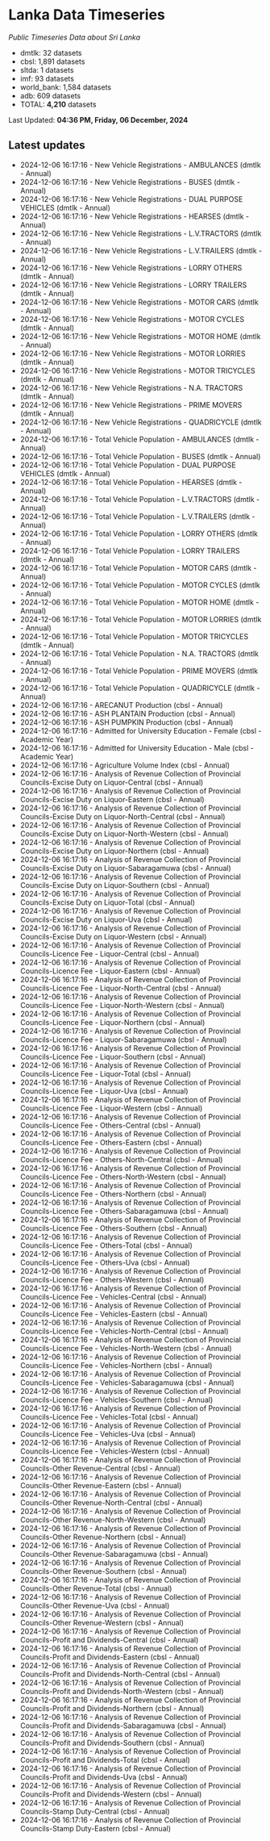 # Lanka Data Timeseries
*Public Timeseries Data about Sri Lanka*

* dmtlk: 32 datasets
* cbsl: 1,891 datasets
* sltda: 1 datasets
* imf: 93 datasets
* world_bank: 1,584 datasets
* adb: 609 datasets
* TOTAL: **4,210** datasets

Last Updated: **04:36 PM, Friday, 06 December, 2024**

## Latest updates

* 2024-12-06 16:17:16 - New Vehicle Registrations - AMBULANCES (dmtlk - Annual)
* 2024-12-06 16:17:16 - New Vehicle Registrations - BUSES (dmtlk - Annual)
* 2024-12-06 16:17:16 - New Vehicle Registrations - DUAL PURPOSE VEHICLES (dmtlk - Annual)
* 2024-12-06 16:17:16 - New Vehicle Registrations - HEARSES (dmtlk - Annual)
* 2024-12-06 16:17:16 - New Vehicle Registrations - L.V.TRACTORS (dmtlk - Annual)
* 2024-12-06 16:17:16 - New Vehicle Registrations - L.V.TRAILERS (dmtlk - Annual)
* 2024-12-06 16:17:16 - New Vehicle Registrations - LORRY OTHERS (dmtlk - Annual)
* 2024-12-06 16:17:16 - New Vehicle Registrations - LORRY TRAILERS (dmtlk - Annual)
* 2024-12-06 16:17:16 - New Vehicle Registrations - MOTOR CARS (dmtlk - Annual)
* 2024-12-06 16:17:16 - New Vehicle Registrations - MOTOR CYCLES (dmtlk - Annual)
* 2024-12-06 16:17:16 - New Vehicle Registrations - MOTOR HOME (dmtlk - Annual)
* 2024-12-06 16:17:16 - New Vehicle Registrations - MOTOR LORRIES (dmtlk - Annual)
* 2024-12-06 16:17:16 - New Vehicle Registrations - MOTOR TRICYCLES (dmtlk - Annual)
* 2024-12-06 16:17:16 - New Vehicle Registrations - N.A. TRACTORS (dmtlk - Annual)
* 2024-12-06 16:17:16 - New Vehicle Registrations - PRIME MOVERS (dmtlk - Annual)
* 2024-12-06 16:17:16 - New Vehicle Registrations - QUADRICYCLE (dmtlk - Annual)
* 2024-12-06 16:17:16 - Total Vehicle Population - AMBULANCES (dmtlk - Annual)
* 2024-12-06 16:17:16 - Total Vehicle Population - BUSES (dmtlk - Annual)
* 2024-12-06 16:17:16 - Total Vehicle Population - DUAL PURPOSE VEHICLES (dmtlk - Annual)
* 2024-12-06 16:17:16 - Total Vehicle Population - HEARSES (dmtlk - Annual)
* 2024-12-06 16:17:16 - Total Vehicle Population - L.V.TRACTORS (dmtlk - Annual)
* 2024-12-06 16:17:16 - Total Vehicle Population - L.V.TRAILERS (dmtlk - Annual)
* 2024-12-06 16:17:16 - Total Vehicle Population - LORRY OTHERS (dmtlk - Annual)
* 2024-12-06 16:17:16 - Total Vehicle Population - LORRY TRAILERS (dmtlk - Annual)
* 2024-12-06 16:17:16 - Total Vehicle Population - MOTOR CARS (dmtlk - Annual)
* 2024-12-06 16:17:16 - Total Vehicle Population - MOTOR CYCLES (dmtlk - Annual)
* 2024-12-06 16:17:16 - Total Vehicle Population - MOTOR HOME (dmtlk - Annual)
* 2024-12-06 16:17:16 - Total Vehicle Population - MOTOR LORRIES (dmtlk - Annual)
* 2024-12-06 16:17:16 - Total Vehicle Population - MOTOR TRICYCLES (dmtlk - Annual)
* 2024-12-06 16:17:16 - Total Vehicle Population - N.A. TRACTORS (dmtlk - Annual)
* 2024-12-06 16:17:16 - Total Vehicle Population - PRIME MOVERS (dmtlk - Annual)
* 2024-12-06 16:17:16 - Total Vehicle Population - QUADRICYCLE (dmtlk - Annual)
* 2024-12-06 16:17:16 - ARECANUT Production (cbsl - Annual)
* 2024-12-06 16:17:16 - ASH PLANTAIN Production (cbsl - Annual)
* 2024-12-06 16:17:16 - ASH PUMPKIN Production (cbsl - Annual)
* 2024-12-06 16:17:16 - Admitted for University Education - Female (cbsl - Academic Year)
* 2024-12-06 16:17:16 - Admitted for University Education - Male (cbsl - Academic Year)
* 2024-12-06 16:17:16 - Agriculture Volume Index (cbsl - Annual)
* 2024-12-06 16:17:16 - Analysis of Revenue Collection of Provincial Councils-Excise Duty on Liquor-Central (cbsl - Annual)
* 2024-12-06 16:17:16 - Analysis of Revenue Collection of Provincial Councils-Excise Duty on Liquor-Eastern (cbsl - Annual)
* 2024-12-06 16:17:16 - Analysis of Revenue Collection of Provincial Councils-Excise Duty on Liquor-North-Central (cbsl - Annual)
* 2024-12-06 16:17:16 - Analysis of Revenue Collection of Provincial Councils-Excise Duty on Liquor-North-Western (cbsl - Annual)
* 2024-12-06 16:17:16 - Analysis of Revenue Collection of Provincial Councils-Excise Duty on Liquor-Northern (cbsl - Annual)
* 2024-12-06 16:17:16 - Analysis of Revenue Collection of Provincial Councils-Excise Duty on Liquor-Sabaragamuwa (cbsl - Annual)
* 2024-12-06 16:17:16 - Analysis of Revenue Collection of Provincial Councils-Excise Duty on Liquor-Southern (cbsl - Annual)
* 2024-12-06 16:17:16 - Analysis of Revenue Collection of Provincial Councils-Excise Duty on Liquor-Total (cbsl - Annual)
* 2024-12-06 16:17:16 - Analysis of Revenue Collection of Provincial Councils-Excise Duty on Liquor-Uva (cbsl - Annual)
* 2024-12-06 16:17:16 - Analysis of Revenue Collection of Provincial Councils-Excise Duty on Liquor-Western (cbsl - Annual)
* 2024-12-06 16:17:16 - Analysis of Revenue Collection of Provincial Councils-Licence Fee - Liquor-Central (cbsl - Annual)
* 2024-12-06 16:17:16 - Analysis of Revenue Collection of Provincial Councils-Licence Fee - Liquor-Eastern (cbsl - Annual)
* 2024-12-06 16:17:16 - Analysis of Revenue Collection of Provincial Councils-Licence Fee - Liquor-North-Central (cbsl - Annual)
* 2024-12-06 16:17:16 - Analysis of Revenue Collection of Provincial Councils-Licence Fee - Liquor-North-Western (cbsl - Annual)
* 2024-12-06 16:17:16 - Analysis of Revenue Collection of Provincial Councils-Licence Fee - Liquor-Northern (cbsl - Annual)
* 2024-12-06 16:17:16 - Analysis of Revenue Collection of Provincial Councils-Licence Fee - Liquor-Sabaragamuwa (cbsl - Annual)
* 2024-12-06 16:17:16 - Analysis of Revenue Collection of Provincial Councils-Licence Fee - Liquor-Southern (cbsl - Annual)
* 2024-12-06 16:17:16 - Analysis of Revenue Collection of Provincial Councils-Licence Fee - Liquor-Total (cbsl - Annual)
* 2024-12-06 16:17:16 - Analysis of Revenue Collection of Provincial Councils-Licence Fee - Liquor-Uva (cbsl - Annual)
* 2024-12-06 16:17:16 - Analysis of Revenue Collection of Provincial Councils-Licence Fee - Liquor-Western (cbsl - Annual)
* 2024-12-06 16:17:16 - Analysis of Revenue Collection of Provincial Councils-Licence Fee - Others-Central (cbsl - Annual)
* 2024-12-06 16:17:16 - Analysis of Revenue Collection of Provincial Councils-Licence Fee - Others-Eastern (cbsl - Annual)
* 2024-12-06 16:17:16 - Analysis of Revenue Collection of Provincial Councils-Licence Fee - Others-North-Central (cbsl - Annual)
* 2024-12-06 16:17:16 - Analysis of Revenue Collection of Provincial Councils-Licence Fee - Others-North-Western (cbsl - Annual)
* 2024-12-06 16:17:16 - Analysis of Revenue Collection of Provincial Councils-Licence Fee - Others-Northern (cbsl - Annual)
* 2024-12-06 16:17:16 - Analysis of Revenue Collection of Provincial Councils-Licence Fee - Others-Sabaragamuwa (cbsl - Annual)
* 2024-12-06 16:17:16 - Analysis of Revenue Collection of Provincial Councils-Licence Fee - Others-Southern (cbsl - Annual)
* 2024-12-06 16:17:16 - Analysis of Revenue Collection of Provincial Councils-Licence Fee - Others-Total (cbsl - Annual)
* 2024-12-06 16:17:16 - Analysis of Revenue Collection of Provincial Councils-Licence Fee - Others-Uva (cbsl - Annual)
* 2024-12-06 16:17:16 - Analysis of Revenue Collection of Provincial Councils-Licence Fee - Others-Western (cbsl - Annual)
* 2024-12-06 16:17:16 - Analysis of Revenue Collection of Provincial Councils-Licence Fee - Vehicles-Central (cbsl - Annual)
* 2024-12-06 16:17:16 - Analysis of Revenue Collection of Provincial Councils-Licence Fee - Vehicles-Eastern (cbsl - Annual)
* 2024-12-06 16:17:16 - Analysis of Revenue Collection of Provincial Councils-Licence Fee - Vehicles-North-Central (cbsl - Annual)
* 2024-12-06 16:17:16 - Analysis of Revenue Collection of Provincial Councils-Licence Fee - Vehicles-North-Western (cbsl - Annual)
* 2024-12-06 16:17:16 - Analysis of Revenue Collection of Provincial Councils-Licence Fee - Vehicles-Northern (cbsl - Annual)
* 2024-12-06 16:17:16 - Analysis of Revenue Collection of Provincial Councils-Licence Fee - Vehicles-Sabaragamuwa (cbsl - Annual)
* 2024-12-06 16:17:16 - Analysis of Revenue Collection of Provincial Councils-Licence Fee - Vehicles-Southern (cbsl - Annual)
* 2024-12-06 16:17:16 - Analysis of Revenue Collection of Provincial Councils-Licence Fee - Vehicles-Total (cbsl - Annual)
* 2024-12-06 16:17:16 - Analysis of Revenue Collection of Provincial Councils-Licence Fee - Vehicles-Uva (cbsl - Annual)
* 2024-12-06 16:17:16 - Analysis of Revenue Collection of Provincial Councils-Licence Fee - Vehicles-Western (cbsl - Annual)
* 2024-12-06 16:17:16 - Analysis of Revenue Collection of Provincial Councils-Other Revenue-Central (cbsl - Annual)
* 2024-12-06 16:17:16 - Analysis of Revenue Collection of Provincial Councils-Other Revenue-Eastern (cbsl - Annual)
* 2024-12-06 16:17:16 - Analysis of Revenue Collection of Provincial Councils-Other Revenue-North-Central (cbsl - Annual)
* 2024-12-06 16:17:16 - Analysis of Revenue Collection of Provincial Councils-Other Revenue-North-Western (cbsl - Annual)
* 2024-12-06 16:17:16 - Analysis of Revenue Collection of Provincial Councils-Other Revenue-Northern (cbsl - Annual)
* 2024-12-06 16:17:16 - Analysis of Revenue Collection of Provincial Councils-Other Revenue-Sabaragamuwa (cbsl - Annual)
* 2024-12-06 16:17:16 - Analysis of Revenue Collection of Provincial Councils-Other Revenue-Southern (cbsl - Annual)
* 2024-12-06 16:17:16 - Analysis of Revenue Collection of Provincial Councils-Other Revenue-Total (cbsl - Annual)
* 2024-12-06 16:17:16 - Analysis of Revenue Collection of Provincial Councils-Other Revenue-Uva (cbsl - Annual)
* 2024-12-06 16:17:16 - Analysis of Revenue Collection of Provincial Councils-Other Revenue-Western (cbsl - Annual)
* 2024-12-06 16:17:16 - Analysis of Revenue Collection of Provincial Councils-Profit and Dividends-Central (cbsl - Annual)
* 2024-12-06 16:17:16 - Analysis of Revenue Collection of Provincial Councils-Profit and Dividends-Eastern (cbsl - Annual)
* 2024-12-06 16:17:16 - Analysis of Revenue Collection of Provincial Councils-Profit and Dividends-North-Central (cbsl - Annual)
* 2024-12-06 16:17:16 - Analysis of Revenue Collection of Provincial Councils-Profit and Dividends-North-Western (cbsl - Annual)
* 2024-12-06 16:17:16 - Analysis of Revenue Collection of Provincial Councils-Profit and Dividends-Northern (cbsl - Annual)
* 2024-12-06 16:17:16 - Analysis of Revenue Collection of Provincial Councils-Profit and Dividends-Sabaragamuwa (cbsl - Annual)
* 2024-12-06 16:17:16 - Analysis of Revenue Collection of Provincial Councils-Profit and Dividends-Southern (cbsl - Annual)
* 2024-12-06 16:17:16 - Analysis of Revenue Collection of Provincial Councils-Profit and Dividends-Total (cbsl - Annual)
* 2024-12-06 16:17:16 - Analysis of Revenue Collection of Provincial Councils-Profit and Dividends-Uva (cbsl - Annual)
* 2024-12-06 16:17:16 - Analysis of Revenue Collection of Provincial Councils-Profit and Dividends-Western (cbsl - Annual)
* 2024-12-06 16:17:16 - Analysis of Revenue Collection of Provincial Councils-Stamp Duty-Central (cbsl - Annual)
* 2024-12-06 16:17:16 - Analysis of Revenue Collection of Provincial Councils-Stamp Duty-Eastern (cbsl - Annual)